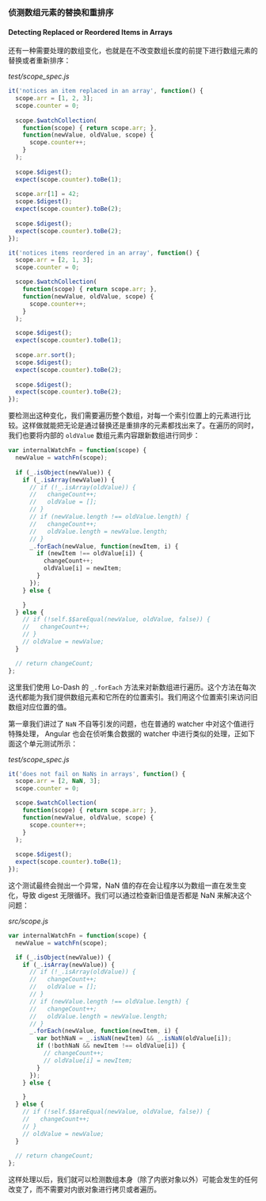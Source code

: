 ### 侦测数组元素的替换和重排序
#### Detecting Replaced or Reordered Items in Arrays

还有一种需要处理的数组变化，也就是在不改变数组长度的前提下进行数组元素的替换或者重新排序：

_test/scope_spec.js_

```js
it('notices an item replaced in an array', function() {
  scope.arr = [1, 2, 3];
  scope.counter = 0;
 
  scope.$watchCollection(
    function(scope) { return scope.arr; },
    function(newValue, oldValue, scope) {
      scope.counter++;
    }
  );
 
  scope.$digest();
  expect(scope.counter).toBe(1);
 
  scope.arr[1] = 42;
  scope.$digest();
  expect(scope.counter).toBe(2);
 
  scope.$digest();
  expect(scope.counter).toBe(2);
});

it('notices items reordered in an array', function() {
  scope.arr = [2, 1, 3];
  scope.counter = 0;

  scope.$watchCollection(
    function(scope) { return scope.arr; },
    function(newValue, oldValue, scope) {
      scope.counter++;
    }
  );

  scope.$digest();
  expect(scope.counter).toBe(1);
  
  scope.arr.sort();
  scope.$digest();
  expect(scope.counter).toBe(2);
  
  scope.$digest();
  expect(scope.counter).toBe(2);
});
````

要检测出这种变化，我们需要遍历整个数组，对每一个索引位置上的元素进行比较。这样做就能把无论是通过替换还是重排序的元素都找出来了。在遍历的同时，我们也要将内部的 `oldValue` 数组元素内容跟新数组进行同步：

```js
var internalWatchFn = function(scope) {
  newValue = watchFn(scope);
  
  if (_.isObject(newValue)) {
    if (_.isArray(newValue)) {
      // if (!_.isArray(oldValue)) {
      //   changeCount++;
      //   oldValue = [];
      // }
      // if (newValue.length !== oldValue.length) {
      //   changeCount++;
      //   oldValue.length = newValue.length;
      // }
      _.forEach(newValue, function(newItem, i) {
        if (newItem !== oldValue[i]) {
          changeCount++;
          oldValue[i] = newItem;
        }
      });
    } else {

    }
  } else {
    // if (!self.$$areEqual(newValue, oldValue, false)) {
    //   changeCount++;
    // }
    // oldValue = newValue;
  }

  // return changeCount;
};
```

这里我们使用 Lo-Dash 的 `_.forEach` 方法来对新数组进行遍历。这个方法在每次迭代都能为我们提供数组元素和它所在的位置索引。我们用这个位置索引来访问旧数组对应位置的值。

第一章我们讲过了 `NaN` 不自等引发的问题，也在普通的 watcher 中对这个值进行特殊处理， Angular 也会在侦听集合数据的 watcher 中进行类似的处理，正如下面这个单元测试所示：

_test/scope_spec.js_

```js
it('does not fail on NaNs in arrays', function() {
  scope.arr = [2, NaN, 3];
  scope.counter = 0;

  scope.$watchCollection(
    function(scope) { return scope.arr; },
    function(newValue, oldValue, scope) {
      scope.counter++;
    }
  );
  
  scope.$digest();
  expect(scope.counter).toBe(1);
});
```

这个测试最终会抛出一个异常，NaN 值的存在会让程序以为数组一直在发生变化，导致 digest 无限循环。我们可以通过检查新旧值是否都是 NaN 来解决这个问题：

_src/scope.js_

```js
var internalWatchFn = function(scope) {
  newValue = watchFn(scope);

  if (_.isObject(newValue)) {
    if (_.isArray(newValue)) {
      // if (!_.isArray(oldValue)) {
      //   changeCount++;
      //   oldValue = [];
      // }
      // if (newValue.length !== oldValue.length) {
      //   changeCount++;
      //   oldValue.length = newValue.length;
      // }
      _.forEach(newValue, function(newItem, i) {
        var bothNaN = _.isNaN(newItem) && _.isNaN(oldValue[i]);
        if (!bothNaN && newItem !== oldValue[i]) {
          // changeCount++;
          // oldValue[i] = newItem;
        }
      });
    } else {

    }
  } else {
    // if (!self.$$areEqual(newValue, oldValue, false)) {
    //   changeCount++;
    // }
    // oldValue = newValue;
  }
  
  // return changeCount;
};
```

这样处理以后，我们就可以检测数组本身（除了内嵌对象以外）可能会发生的任何改变了，而不需要对内嵌对象进行拷贝或者遍历。